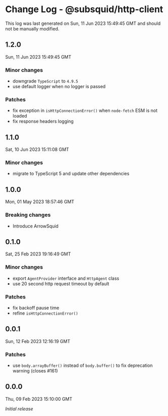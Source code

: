 # Change Log - @subsquid/http-client

This log was last generated on Sun, 11 Jun 2023 15:49:45 GMT and should not be manually modified.

## 1.2.0
Sun, 11 Jun 2023 15:49:45 GMT

### Minor changes

- downgrade `TypeScript` to `4.9.5`
- use default logger when no logger is passed

### Patches

- fix exception in `isHttpConnectionError()` when `node-fetch` ESM is not loaded
- fix response headers logging

## 1.1.0
Sat, 10 Jun 2023 15:11:08 GMT

### Minor changes

- migrate to TypeScript 5 and update other dependencies

## 1.0.0
Mon, 01 May 2023 18:57:46 GMT

### Breaking changes

- Introduce ArrowSquid

## 0.1.0
Sat, 25 Feb 2023 19:16:49 GMT

### Minor changes

- export `AgentProvider` interface and `HttpAgent` class
- use 20 second http request timeout by default

### Patches

- fix backoff pause time
- refine `isHttpConnectionError()`

## 0.0.1
Sun, 12 Feb 2023 12:16:19 GMT

### Patches

- use `body.arrayBuffer()` instead of `body.buffer()` to fix deprecation warning (closes #161)

## 0.0.0
Thu, 09 Feb 2023 15:10:00 GMT

_Initial release_

